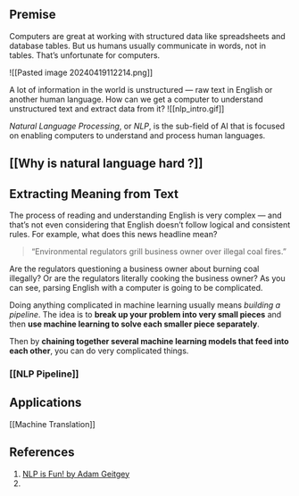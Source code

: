 ## Premise

Computers are great at working with structured data like spreadsheets and database tables. But us humans usually communicate in words, not in tables. That’s unfortunate for computers.

![[Pasted image 20240419112214.png]]

A lot of information in the world is unstructured — raw text in English or another human language. How can we get a computer to understand unstructured text and extract data from it?
![[nlp_intro.gif]]


_Natural Language Processing_, or _NLP_, is the sub-field of AI that is focused on enabling computers to understand and process human languages. 

## [[Why is natural language hard ?]]
## Extracting Meaning from Text

The process of reading and understanding English is very complex — and that’s not even considering that English doesn’t follow logical and consistent rules. For example, what does this news headline mean?

> “Environmental regulators grill business owner over illegal coal fires.”

Are the regulators questioning a business owner about burning coal illegally? Or are the regulators literally cooking the business owner? As you can see, parsing English with a computer is going to be complicated.

Doing anything complicated in machine learning usually means _building a pipeline_. The idea is to **break up your problem into very small pieces** and then **use machine learning to solve each smaller piece separately**.

Then by **chaining together several machine learning models that feed into each other**, you can do very complicated things.
### [[NLP Pipeline]]

## Applications
[[Machine Translation]]


## References
1. [NLP is Fun! by Adam Geitgey](https://medium.com/@ageitgey/natural-language-processing-is-fun-9a0bff37854e)
2. 